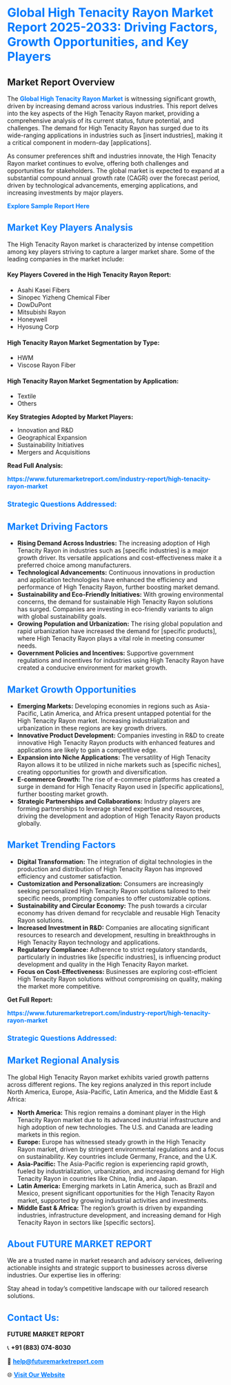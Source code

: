 <h1 style="color: #007BFF;">Global High Tenacity Rayon Market Report 2025-2033: Driving Factors, Growth Opportunities, and Key Players</h1>

<section id="overview">
<h2>Market Report Overview</h2>
<p>The <a href="https://www.futuremarketreport.com/industry-report/high-tenacity-rayon-market" style="color: #007BFF; text-decoration: none;"><strong>Global High Tenacity Rayon Market</strong></a> is witnessing significant growth, driven by increasing demand across various industries. This report delves into the key aspects of the High Tenacity Rayon market, providing a comprehensive analysis of its current status, future potential, and challenges. The demand for High Tenacity Rayon has surged due to its wide-ranging applications in industries such as [insert industries], making it a critical component in modern-day [applications].</p>
<p>As consumer preferences shift and industries innovate, the High Tenacity Rayon market continues to evolve, offering both challenges and opportunities for stakeholders. The global market is expected to expand at a substantial compound annual growth rate (CAGR) over the forecast period, driven by technological advancements, emerging applications, and increasing investments by major players.</p>
</section>

<section id="overview">
<p><a href="https://www.futuremarketreport.com/request-sample/reportId=114545" style="color: #007BFF; text-decoration: none;"><strong>Explore Sample Report Here</strong></a></p>
</section>

<section id="key-players">
<h2 style="color: #007BFF;">Market Key Players Analysis</h2>
<p>The High Tenacity Rayon market is characterized by intense competition among key players striving to capture a larger market share. Some of the leading companies in the market include:</p>
<h4>Key Players Covered in the High Tenacity Rayon Report:</h4>
<ul><li>Asahi Kasei Fibers</li><li>Sinopec Yizheng Chemical Fiber</li><li>DowDuPont</li><li>Mitsubishi Rayon</li><li>Honeywell</li><li>Hyosung Corp</li></ul>
<h4>High Tenacity Rayon Market Segmentation by Type:</h4>
<ul><li>HWM</li><li>Viscose Rayon Fiber</li></ul>

<h4>High Tenacity Rayon Market Segmentation by Application:</h4>
<ul><li>Textile</li><li>Others</li></ul>
<p><strong>Key Strategies Adopted by Market Players:</strong></p>
<ul>
<li>Innovation and R&D</li>
<li>Geographical Expansion</li>
<li>Sustainability Initiatives</li>
<li>Mergers and Acquisitions</li>
</ul>
</section>

<section>
<p><strong>Read Full Analysis: </strong></p><a href="https://www.futuremarketreport.com/industry-report/high-tenacity-rayon-market" style="color: #007BFF; text-decoration: none;"><strong>https://www.futuremarketreport.com/industry-report/high-tenacity-rayon-market</strong></a>
<h3 style="color: #007BFF;">Strategic Questions Addressed:</h3>
</section>

<section id="driving-factors">
<h2 style="color: #007BFF;">Market Driving Factors</h2>
<ul>
<li><strong>Rising Demand Across Industries:</strong> The increasing adoption of High Tenacity Rayon in industries such as [specific industries] is a major growth driver. Its versatile applications and cost-effectiveness make it a preferred choice among manufacturers.</li>
<li><strong>Technological Advancements:</strong> Continuous innovations in production and application technologies have enhanced the efficiency and performance of High Tenacity Rayon, further boosting market demand.</li>
<li><strong>Sustainability and Eco-Friendly Initiatives:</strong> With growing environmental concerns, the demand for sustainable High Tenacity Rayon solutions has surged. Companies are investing in eco-friendly variants to align with global sustainability goals.</li>
<li><strong>Growing Population and Urbanization:</strong> The rising global population and rapid urbanization have increased the demand for [specific products], where High Tenacity Rayon plays a vital role in meeting consumer needs.</li>
<li><strong>Government Policies and Incentives:</strong> Supportive government regulations and incentives for industries using High Tenacity Rayon have created a conducive environment for market growth.</li>
</ul>
</section>

<section id="growth-opportunities">
<h2 style="color: #007BFF;">Market Growth Opportunities</h2>
<ul>
<li><strong>Emerging Markets:</strong> Developing economies in regions such as Asia-Pacific, Latin America, and Africa present untapped potential for the High Tenacity Rayon market. Increasing industrialization and urbanization in these regions are key growth drivers.</li>
<li><strong>Innovative Product Development:</strong> Companies investing in R&D to create innovative High Tenacity Rayon products with enhanced features and applications are likely to gain a competitive edge.</li>
<li><strong>Expansion into Niche Applications:</strong> The versatility of High Tenacity Rayon allows it to be utilized in niche markets such as [specific niches], creating opportunities for growth and diversification.</li>
<li><strong>E-commerce Growth:</strong> The rise of e-commerce platforms has created a surge in demand for High Tenacity Rayon used in [specific applications], further boosting market growth.</li>
<li><strong>Strategic Partnerships and Collaborations:</strong> Industry players are forming partnerships to leverage shared expertise and resources, driving the development and adoption of High Tenacity Rayon products globally.</li>
</ul>
</section>

<section id="trending-factors">
<h2 style="color: #007BFF;">Market Trending Factors</h2>
<ul>
<li><strong>Digital Transformation:</strong> The integration of digital technologies in the production and distribution of High Tenacity Rayon has improved efficiency and customer satisfaction.</li>
<li><strong>Customization and Personalization:</strong> Consumers are increasingly seeking personalized High Tenacity Rayon solutions tailored to their specific needs, prompting companies to offer customizable options.</li>
<li><strong>Sustainability and Circular Economy:</strong> The push towards a circular economy has driven demand for recyclable and reusable High Tenacity Rayon solutions.</li>
<li><strong>Increased Investment in R&D:</strong> Companies are allocating significant resources to research and development, resulting in breakthroughs in High Tenacity Rayon technology and applications.</li>
<li><strong>Regulatory Compliance:</strong> Adherence to strict regulatory standards, particularly in industries like [specific industries], is influencing product development and quality in the High Tenacity Rayon market.</li>
<li><strong>Focus on Cost-Effectiveness:</strong> Businesses are exploring cost-efficient High Tenacity Rayon solutions without compromising on quality, making the market more competitive.</li>
</ul>
</section>

<section>
<p><strong>Get Full Report: </strong></p><a href="https://www.futuremarketreport.com/industry-report/high-tenacity-rayon-market" style="color: #007BFF; text-decoration: none;"><strong>https://www.futuremarketreport.com/industry-report/high-tenacity-rayon-market</strong></a>
<h3 style="color: #007BFF;">Strategic Questions Addressed:</h3>
</section>


<section id="regional-analysis">
<h2 style="color: #007BFF;">Market Regional Analysis</h2>
<p>The global High Tenacity Rayon market exhibits varied growth patterns across different regions. The key regions analyzed in this report include North America, Europe, Asia-Pacific, Latin America, and the Middle East & Africa:</p>
<ul>
<li><strong>North America:</strong> This region remains a dominant player in the High Tenacity Rayon market due to its advanced industrial infrastructure and high adoption of new technologies. The U.S. and Canada are leading markets in this region.</li>
<li><strong>Europe:</strong> Europe has witnessed steady growth in the High Tenacity Rayon market, driven by stringent environmental regulations and a focus on sustainability. Key countries include Germany, France, and the U.K.</li>
<li><strong>Asia-Pacific:</strong> The Asia-Pacific region is experiencing rapid growth, fueled by industrialization, urbanization, and increasing demand for High Tenacity Rayon in countries like China, India, and Japan.</li>
<li><strong>Latin America:</strong> Emerging markets in Latin America, such as Brazil and Mexico, present significant opportunities for the High Tenacity Rayon market, supported by growing industrial activities and investments.</li>
<li><strong>Middle East & Africa:</strong> The region’s growth is driven by expanding industries, infrastructure development, and increasing demand for High Tenacity Rayon in sectors like [specific sectors].</li>
</ul>
</section>

<footer>
<h2 style="color: #007BFF;">About FUTURE MARKET REPORT</h2>
<p>We are a trusted name in market research and advisory services, delivering actionable insights and strategic support to businesses across diverse industries. Our expertise lies in offering:</p>

<p>Stay ahead in today’s competitive landscape with our tailored research solutions.</p>

<h2 style="color: #007BFF;">Contact Us:</h2>
<p><strong>FUTURE MARKET REPORT</strong></p>
<p>📞 <strong>+91 (883) 074-8030</strong></p>
<p>📧 <strong><a href="mailto:help@futuremarketreport.com" style="color: #007BFF;">help@futuremarketreport.com</a></strong></p>
<p>🌐 <strong><a href="https://www.futuremarketreport.com/" style="color: #007BFF;">Visit Our Website</a></strong></p>
</footer>